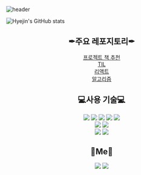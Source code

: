 

![header](https://capsule-render.vercel.app/api?type=soft&color=auto&height=200&section=header&text=Hyejin'spage&fontSize=80)

![Hyejin's GitHub stats](https://github-readme-stats.vercel.app/api?username=hyejinjeong9999&show_icons=true)


<h2 align="center">
   ✒주요 레포지토리✒</h2>
<center>
<a href="https://github.com/hyejinjeong9999/spring-semo-book" >프로젝트 책 추천</a><br/>
<a href="https://github.com/hyejinjeong9999/TIL" >TIL</a><br/>
<a href="https://github.com/hyejinjeong9999/react" >리액트</a><br/>
<a href="https://github.com/hyunho058/hDreamAlgorithm" >알고리즘</a><br/>
</center>




<h2 align="center">💻사용 기술💻</h2>

<center>
<img src="https://img.shields.io/badge/MariaDB-003545?style=flat-square&logo=MariaDB&logoColor=white"/> 
<img src="https://img.shields.io/badge/Redis-DC382D?style=flat-square&logo=Redis&logoColor=white"/> 
<img src="https://img.shields.io/badge/Java-007396?style=flat-square&logo=Java&logoColor=white"/> 
<img src="https://img.shields.io/badge/Jenkins-D24939?style=flat-square&logo=Jenkins&logoColor=white"/>
<img src="https://img.shields.io/badge/SpringBoot-6DB33F?style=flat-square&logo=Spring Boot&logoColor=white"/>
<br>
<img src="https://img.shields.io/badge/React-61DAFB?style=flat-square&logo=React&logoColor=white"/> 
<img src="https://img.shields.io/badge/JavaScript-F7DF1E?style=flat-square&logo=JavaScript&logoColor=white"/> 
<br/>
<img src="https://img.shields.io/badge/Slack-4A154B?style=flat-square&logo=Slack&logoColor=white"/>
  <img src="https://img.shields.io/badge/Git-F05032?style=flat-square&logo=Git&logoColor=white"/>
</center>



<h2 align="center">🌼Me🌼
</h2>
<center>
<a href="https://velog.io/@hyejinjeong9999" target="_blank"><img src="https://img.shields.io/badge/Velog-20c997?style=flat-square&logo=Vimeo&logoColor=white"/></a>
<a href="hyejinj810@gmail.com" target="_blank"><img src="https://img.shields.io/badge/Gmail-EA4335?style=flat-square&logo=Gmail&logoColor=white"/></a>
</center>

